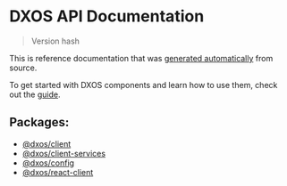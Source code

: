 # DXOS API Documentation

> Version hash <Badge type="tip" text="cafebabe" vertical="middle" />

This is reference documentation that was [generated automatically](/guide/contributing/documentation#generated-documentation) from source.

To get started with DXOS components and learn how to use them, check out the [guide](/guide).

## Packages:

- [@dxos/client](/api/@dxos/client)
- [@dxos/client-services](/api/@dxos/client-services)
- [@dxos/config](/api/@dxos/config)
- [@dxos/react-client](/api/@dxos/react-client)
